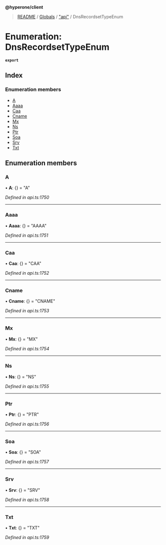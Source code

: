 **@hyperone/client**

> [README](../README.md) / [Globals](../globals.md) / ["api"](../modules/_api_.md) / DnsRecordsetTypeEnum

# Enumeration: DnsRecordsetTypeEnum

**`export`** 

## Index

### Enumeration members

* [A](_api_.dnsrecordsettypeenum.md#a)
* [Aaaa](_api_.dnsrecordsettypeenum.md#aaaa)
* [Caa](_api_.dnsrecordsettypeenum.md#caa)
* [Cname](_api_.dnsrecordsettypeenum.md#cname)
* [Mx](_api_.dnsrecordsettypeenum.md#mx)
* [Ns](_api_.dnsrecordsettypeenum.md#ns)
* [Ptr](_api_.dnsrecordsettypeenum.md#ptr)
* [Soa](_api_.dnsrecordsettypeenum.md#soa)
* [Srv](_api_.dnsrecordsettypeenum.md#srv)
* [Txt](_api_.dnsrecordsettypeenum.md#txt)

## Enumeration members

### A

•  **A**: {} = "A"

*Defined in api.ts:1750*

___

### Aaaa

•  **Aaaa**: {} = "AAAA"

*Defined in api.ts:1751*

___

### Caa

•  **Caa**: {} = "CAA"

*Defined in api.ts:1752*

___

### Cname

•  **Cname**: {} = "CNAME"

*Defined in api.ts:1753*

___

### Mx

•  **Mx**: {} = "MX"

*Defined in api.ts:1754*

___

### Ns

•  **Ns**: {} = "NS"

*Defined in api.ts:1755*

___

### Ptr

•  **Ptr**: {} = "PTR"

*Defined in api.ts:1756*

___

### Soa

•  **Soa**: {} = "SOA"

*Defined in api.ts:1757*

___

### Srv

•  **Srv**: {} = "SRV"

*Defined in api.ts:1758*

___

### Txt

•  **Txt**: {} = "TXT"

*Defined in api.ts:1759*
